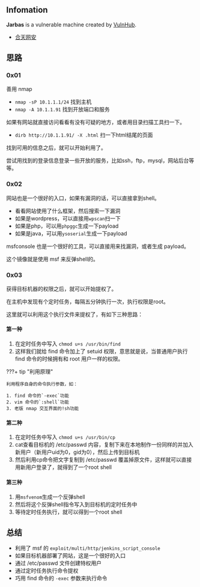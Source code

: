 # 

## Infomation

**Jarbas** is a vulnerable machine created by [VulnHub](https://www.vulnhub.com/entry/jarbas-1,232/). 

- [合天网安](https://www.hetianlab.com/expc.do?ce=b06710c4-ecd4-41ea-ab7b-c3602df06219)

## 思路

### 0x01

善用 nmap

- `nmap -sP 10.1.1.1/24` 找到主机
- `nmap -A 10.1.1.91` 找到开放端口和服务

如果有网站就直接访问看看有没有可疑的地方，或者用目录扫描工具扫一下。

- `dirb http://10.1.1.91/ -X .html` 扫一下html结尾的页面

找到可用的信息之后，就可以开始利用了。

尝试用找到的登录信息登录一些开放的服务，比如ssh，ftp，mysql，网站后台等等。

### 0x02

网站也是一个很好的入口，如果有漏洞的话，可以直接拿到shell。

- 看看网站使用了什么框架，然后搜索一下漏洞
- 如果是wordpress，可以直接用`wpscan`扫一下
- 如果是php，可以用`phpggc`生成一下payload
- 如果是java，可以用`ysoserial`生成一下payload

msfconsole 也是一个很好的工具，可以直接用来找漏洞，或者生成 payload。

这个镜像就是使用 msf 来反弹shell的。

### 0x03

获得目标机器的权限之后，就可以开始提权了。

在主机中发现有个定时任务，每隔五分钟执行一次，执行权限是root。

这里就可以利用这个执行文件来提权了，有如下三种思路：

#### 第一种

1. 在定时任务中写入 `chmod u+s /usr/bin/find` 
2. 这样我们就给 find 命令加上了 setuid 权限，意思就是说，当普通用户执行 find 命令的时候拥有和 root 用户一样的权限。

???+ tip "利用原理"

    利用程序自身的命令执行参数，如：

    1. find 命令的`-exec`功能
    2. vim 命令的`:shell`功能
    3. 老版 nmap 交互界面的!sh功能

#### 第二种

1. 在定时任务中写入 `chmod u+s /usr/bin/cp`
2. cat查看目标机的 /etc/passwd 内容，复制下来在本地制作一份同样的并加入新用户（新用户uid为0，gid为0），然后上传到目标机
3. 然后利用cp命令把文字复制到 /etc/passwd 覆盖掉原文件，这样就可以直接用新用户登录了，就得到了一个root shell

#### 第三种

1. 用`msfvenom`生成一个反弹shell
2. 然后将这个反弹shell指令写入到目标机的定时任务中
3. 等待定时任务执行，就可以得到一个root shell

## 总结

- 利用了 msf 的 `exploit/multi/http/jenkins_script_console`
- 如果目标机器部署了网站，这是一个很好的入口
- 通过 /etc/passwd 文件创建特权用户
- 通过定时任务执行命令提权
- 巧用 find 命令的 `-exec` 参数来执行命令
